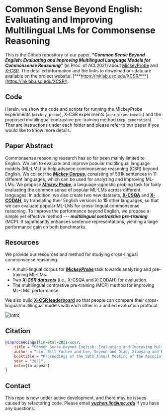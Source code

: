 # Common Sense Beyond English: Evaluating and Improving Multilingual LMs for Commonsense Reasoning

This is the Github repository of our paper, ***"Common Sense Beyond English: Evaluating and Improving Multilingual Language Models for Commonsense Reasoning"*** (in Proc. of ACL2021) about [MickeyProbe](https://inklab.usc.edu/XCSR/mickey) and [X-CSR](https://inklab.usc.edu//XCSR/xcsr_datasets). The detailed information and the links to download our data are available on the project website: 
[***https://inklab.usc.edu/XCSR/***](https://inklab.usc.edu/XCSR/).

## Code 

Herein, we show the code and scripts for running the MickeyProbe experiments (`mickey_probe`), X-CSR experiments (`xcsr_experiments`) and the proposed multilingual contrastive pre-training method (`mcp_generation`).
Ther are instructions under each folder and please refer to our paper if you would like to know more details. 

## Paper Abstract 
Commonsense reasoning research has so far been mainly limited to English.
We aim to evaluate and improve popular multilingual language models (ML-LMs) to help advance commonsense reasoning (CSR) beyond English.
We collect the ***[Mickey Corpus](mickey#mickeycorpus)***, consisting of 561k sentences in 11 different languages, which
can be used for analyzing and improving ML-LMs.
We propose ***[Mickey Probe](mickey)***, a language-agnostic  probing task for fairly evaluating the common sense of popular ML-LMs across different languages.
In addition, we also create two new datasets, **[X-CSQA](https://inklab.usc.edu/XCSR/xcsr_datasets#x-csqa)** and **[X-CODAH](https://inklab.usc.edu/XCSR/xcsr_datasets#x-codah)**, by translating their English versions to **15** other languages, so that we can evaluate popular ML-LMs for cross-lingual commonsense reasoning.
To improve the performance beyond English, 
we propose a simple yet effective method --- ***multilingual contrastive pre-training*** (MCP).
It significantly enhances sentence representations, yielding a large performance gain on both benchmarks.

## Resources 

We provide our resources and method for studying cross-lingual commonsense reasoning.

- A multi-lingual corpus for ***[MickeyProbe](https://inklab.usc.edu/XCSR/mickey)*** task towards analyzing and pre-training ML-LMs.
- Two ***[X-CSR datasets](https://inklab.usc.edu/XCSR/xcsr_datasets)*** (i.e., X-CSQA and X-CODAH) for evaluation.
- The multilingual contrastive pre-training (MCP) method for improving ML-LMs' performance.

We also build **[X-CSR leaderboard](https://inklab.usc.edu/XCSR/leaderboard)** so that people can compare their cross-lingual/multilingual models with each other in a unified evaluation protocol.

![Intro](https://inklab.usc.edu/XCSR/images/intro.png)

## Citation

```bibtex
@inproceedings{lin-etal-2021-xcsr,
    title = "Common Sense Beyond English: Evaluating and Improving Multilingual Language Models for Commonsense Reasoning",
    author = "Lin, Bill Yuchen and Lee, Seyeon and Qiao, Xiaoyang and Ren, Xiang",
    booktitle = "Proceedings of the 59th Annual Meeting of the Association for Computational Linguistics (ACL-IJCNLP 2021)",
    year = "2021",
    note={to appear}
}
```


## Contact
This repo is now under active development, and there may be issues caused by refactoring code.
Please email ***yuchen.lin@usc.edu*** if you have any questions.
